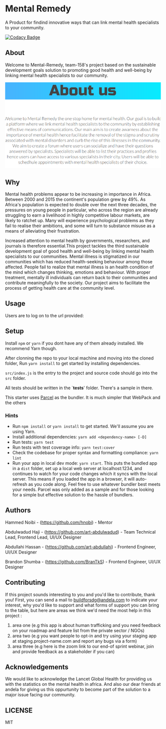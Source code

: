 # Mental Remedy

A Product for findind innovative ways that can link mental health specialists to your community.

[![Codacy Badge](https://api.codacy.com/project/badge/Grade/1c5fc8ef3dac434aa4ea5f6c9a0e83c6)](https://app.codacy.com/gh/BuildForSDG/Mental-Remedy?utm_source=github.com&utm_medium=referral&utm_content=BuildForSDG/Mental-Remedy&utm_campaign=Badge_Grade_Settings)

## About

Welcome to Mental-Remedy, team-158's project based on the sustainable development goals solution to promoting good health and well-being by linking mental health specialists to our community.

![Screenshot](readme.png)


## Why

Mental health problems appear to be increasing in importance in Africa. Between 2000 and 2015 the continent's population grew by 49%. As Africa's population is expected to double over the next three decades, the pressures on young people in particular, who across the region are already struggling to earn a livelihood in highly competitive labour markets, are likely to ratchet up. Many will experience psychological problems as they fail to realise their ambitions, and some will turn to substance misuse as a means of alleviating their frustration.

Increased attention to mental health by governments, researchers, and journals is therefore essential.This project tackles the third sustainable development goal of good health and well-being by linking mental health specialists to our communities. Mental illness is stigmatized in our communities which has reduced health-seeking behaviour among those affected. People fail to realize that mental illness is an health condition of the mind which changes thinking, emotions and behaviour. With proper treatment, mentally ill individuals can return back to their communities and contribute meaningfully to the society. Our project aims to facilitate the process of getting health care at the community level.

## Usage

Users are to log on to the url provided: 

## Setup

Install `npm` or `yarn` if you dont have any of them already installed. We recommend Yarn though.

After clonning the repo to your local machine and moving into the cloned folder, Run `yarn install` to get started by installing dependencies.

`src/index.js` is the entry to the project and source code should go into the `src` folder.

All tests should be written in the `**tests**' folder. There's a sample in there.

This starter uses [Parcel](https://parceljs.org/getting_started.html) as the bundler. It is much simpler that WebPack and the others

### Hints

-   Run `npm install` or `yarn install` to get started. We'll assume you are using Yarn.
-   Install additional dependencies: `yarn add <dependency-name> [-D]`
-   Run tests: `yarn test`
-   Run tests with test coverage info: `yarn test:cover`
-   Check the codebase for proper syntax and formatting compliance: `yarn lint`
-   Run your app in local dev mode: `yarn start`. This puts the bundled app in a `dist` folder, set up a local web server at localhost:1234, and continues to watch for your code changes which it syncs with the local server. This means if you loaded the app in a browser, it will auto-refresh as you code along. Feel free to use whatever bundler best meets your needs. Parcel was only added as a sample and for those looking for a simple but effective solution to the hassle of bundlers.

## Authors
Hammed Noibi - (https://github.com/hnobi) - Mentor

Abdulwadud Haji - (https://github.com/art-abdulwadud) - Team Technical Lead, Frontend Lead, UI/UX Designer

Abdullahi Hassan - (https://github.com/art-abdullahi) -  Frontend Engineer, UI/UX Designer

Brandon Shumba - (https://github.com/BranTkS) - Frontend Engineer, UI/UX Designer


## Contributing

If this project sounds interesting to you and you'd like to contribute, thank you!
First, you can send a mail to buildforsdg@andela.com to indicate your interest, why you'd like to support and what forms of support you can bring to the table, but here are areas we think we'd need the most help in this project :

1.  area one (e.g this app is about human trafficking and you need feedback on your roadmap and feature list from the private sector / NGOs)
2.  area two (e.g you want people to opt-in and try using your staging app at staging.project-name.com and report any bugs via a form)
3.  area three (e.g here is the zoom link to our end-of sprint webinar, join and provide feedback as a stakeholder if you can)

## Acknowledgements

We would like to acknowledge the Lancet Global Health for providing us with the statistics on the mental health in africa.
And also our dear friends at andela for giving us this oppurtunity to become part of the solution to a major issue facing our community.

## LICENSE

MIT

